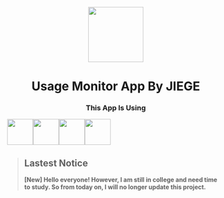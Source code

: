 <p align="center">
  <img width="128" align="center" src="/src/icon.ico">
</p>
<h1 align="center">Usage Monitor App By JIEGE</h1>

<h3 align="center">This App Is Using</h3>
<div align="center">
  <div style="display: flex;">
    <img style="width: 60px;" src="https://cdn.jsdelivr.net/gh/devicons/devicon@latest/icons/html5/html5-original.svg">
    <img style="width: 60px;" src="https://cdn.jsdelivr.net/gh/devicons/devicon@latest/icons/css3/css3-original.svg">
    <img style="width: 60px;" src="https://cdn.jsdelivr.net/gh/devicons/devicon@latest/icons/javascript/javascript-original.svg">
    <img style="width: 60px" src="https://cdn.jsdelivr.net/gh/devicons/devicon@latest/icons/nodejs/nodejs-original.svg">
  </div>
</div>

> ## Lastest Notice
> <b>[New] Hello everyone! However, I am still in college and need time to study. So from today on, I will no longer update this project.</b>
